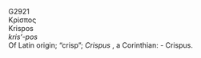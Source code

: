 <body>
  <p>G2921<br>  Κρίσπος  <br> Krispos  <br><i>kris‘-pos </i><br>Of Latin origin; “crisp”; <i>Crispus </i>, a Corinthian: - Crispus.<br></p>
 </body>